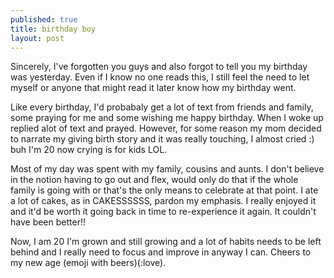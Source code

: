 ```yaml
---
published: true
title: birthday boy
layout: post
---
```

Sincerely, I've forgotten you guys and also forgot to tell you my birthday was yesterday. Even if I know no one reads this, I still feel the need to let myself or anyone that might read it later know how my birthday went.

Like every birthday, I'd probabaly get a lot of text from friends and family, some praying for me and some wishing me happy birthday. When I woke up replied alot of text and prayed. However, for some reason my mom decided to narrate my giving birth story and it was really touching, I almost cried :) buh I'm 20 now crying is for kids LOL.

Most of my day was spent with my family, cousins and aunts. I don't believe in the notion having to go out and flex, would only do that if the whole family is going with or that's the only means to celebrate at that point. I ate a lot of cakes, as in CAKESSSSSS, pardon my emphasis. I really enjoyed it and it'd be worth it going back in time to re-experience it again. It couldn't have been better!! 

Now, I am 20 I'm grown and still growing and a lot of habits needs to be left behind and I really need to focus and improve in anyway I can. Cheers to my new age (emoji with beers)(:love).
